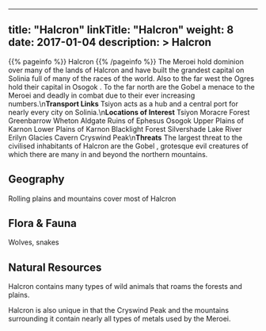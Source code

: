 
---
title: "Halcron"
linkTitle: "Halcron"
weight: 8
date: 2017-01-04
description: >
 Halcron
---

{{% pageinfo %}}
Halcron
{{% /pageinfo %}}
The Meroei hold dominion over many of the lands of Halcron and have built the grandest capital on Solinia full of many of the races of the world. Also to the far west the Ogres hold their capital in Osogok . To the far north are the Gobel a menace to the Meroei and deadly in combat due to their ever increasing numbers.\n**Transport Links**  Tsiyon acts as a hub and a central port for nearly every city on Solinia.\n**Locations of Interest**  Tsiyon  Moracre Forest  Greenbarrow  Wheton  Aldgate  Ruins of Ephesus  Osogok  Upper Plains of Karnon  Lower Plains of Karnon  Blacklight Forest  Silvershade Lake  River Erilyn  Glacies Cavern  Cryswind Peak\n**Threats**  The largest threat to the civilised inhabitants of Halcron are the Gobel , grotesque evil creatures of which there are many in and beyond the northern mountains.

## Geography


Rolling plains and mountains cover most of Halcron
    

## Flora & Fauna


Wolves, snakes
    

## Natural Resources


Halcron contains many types of wild animals that roams the forests and plains.

Halcron is also unique in that the Cryswind Peak and the mountains surrounding it contain nearly all types of metals used by the Meroei.
